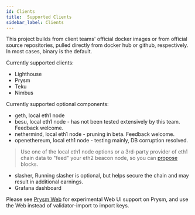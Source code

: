 ```yaml
---
id: Clients
title:  Supported Clients
sidebar_label: Clients
---
```


This project builds from client teams' official docker images or from official source repositories, pulled
directly from docker hub or github, respectively. In most cases, binary is the default.

Currently supported clients:
- Lighthouse
- Prysm
- Teku
- Nimbus

Currently supported optional components:
- geth, local eth1 node
- besu, local eth1 node - has not been tested extensively by this team. Feedback welcome.
- nethermind, local eth1 node - pruning in beta. Feedback welcome.
- openethereum, local eth1 node - testing mainly, DB corruption resolved.
> Use one of the local eth1 node options or a 3rd-party provider of eth1 chain data to "feed"
> your eth2 beacon node, so you can [propose](https://ethos.dev/beacon-chain/) blocks.
- slasher, Running slasher is optional, but helps secure the chain and may result in additional earnings.
- Grafana dashboard

Please see [Prysm Web](../Usage/PrysmWeb.md) for experimental Web UI support on Prysm, and use the Web instead of validator-import to import keys.
